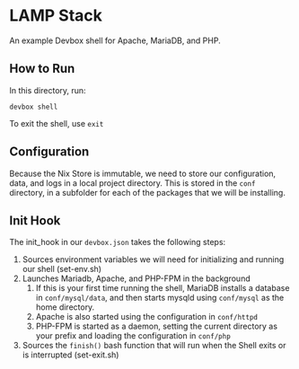 # LAMP Stack

An example Devbox shell for Apache, MariaDB, and PHP.

## How to Run

In this directory, run: 

`devbox shell`

To exit the shell, use `exit`

## Configuration

Because the Nix Store is immutable, we need to store our configuration, data, and logs in a local project directory. This is stored in the `conf` directory, in a subfolder for each of the packages that we will be installing. 

## Init Hook

The init_hook in our `devbox.json` takes the following steps: 

1. Sources environment variables we will need for initializing and running our shell (set-env.sh)
2. Launches Mariadb, Apache, and PHP-FPM in the background
   1. If this is your first time running the shell, MariaDB installs a database in `conf/mysql/data`, and then starts mysqld using  `conf/mysql` as the home directory.
   2. Apache is also started using the configuration in `conf/httpd`
   3. PHP-FPM is started as a daemon, setting the current directory as your prefix and loading the configuration in `conf/php` 
3. Sources the `finish()` bash function that will run when the Shell exits or is interrupted (set-exit.sh)
